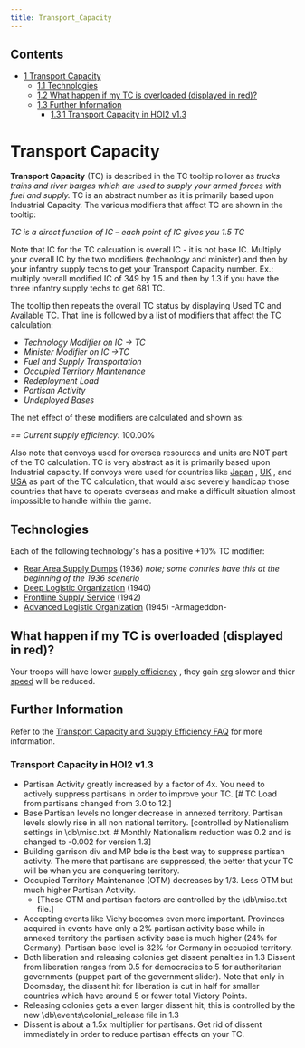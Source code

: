 ```yaml
---
title: Transport_Capacity
---
```

 Contents
--------

*   [1 Transport Capacity](#Transport_Capacity)
    *   [1.1 Technologies](#Technologies)
    *   [1.2 What happen if my TC is overloaded (displayed in red)?](#What_happen_if_my_TC_is_overloaded_.28displayed_in_red.29.3F)
    *   [1.3 Further Information](#Further_Information)
        *   [1.3.1 Transport Capacity in HOI2 v1.3](#Transport_Capacity_in_HOI2_v1.3)

Transport Capacity
==================

**Transport Capacity** (TC) is described in the TC tooltip rollover as _trucks trains and river barges which are used to supply your armed forces with fuel and supply._ TC is an abstract number as it is primarily based upon Industrial Capacity. The various modifiers that affect TC are shown in the tooltip:

_TC is a direct function of IC – each point of IC gives you 1.5 TC_

Note that IC for the TC calcuation is overall IC - it is not base IC. Multiply your overall IC by the two modifiers (technology and minister) and then by your infantry supply techs to get your Transport Capacity number. Ex.: multiply overall modified IC of 349 by 1.5 and then by 1.3 if you have the three infantry supply techs to get 681 TC.

The tooltip then repeats the overall TC status by displaying Used TC and Available TC. That line is followed by a list of modifiers that affect the TC calculation:

*   _Technology Modifier on IC -> TC_
*   _Minister Modifier on IC ->TC_
*   _Fuel and Supply Transportation_
*   _Occupied Territory Maintenance_
*   _Redeployment Load_
*   _Partisan Activity_
*   _Undeployed Bases_

  
The net effect of these modifiers are calculated and shown as:

_\== Current supply efficiency:_ 100.00%

Also note that convoys used for oversea resources and units are NOT part of the TC calculation. TC is very abstract as it is primarily based upon Industrial capacity. If convoys were used for countries like [Japan](/wiki/Japan "Japan") , [UK](/wiki/index.php?title=UK&action=edit&redlink=1 "UK (page does not exist)") , and [USA](/wiki/USA "USA") as part of the TC calculation, that would also severely handicap those countries that have to operate overseas and make a difficult situation almost impossible to handle within the game.

Technologies
------------

Each of the following technology's has a positive +10% TC modifier:

*   [Rear Area Supply Dumps](/wiki/Infantry_Tech_Tree#Rear_Area_Supply_Dumps "Infantry Tech Tree") (1936) _note; some contries have this at the beginning of the 1936 scenerio_
*   [Deep Logistic Organization](/wiki/Infantry_Tech_Tree#Deep_Logistic_Organization "Infantry Tech Tree") (1940)
*   [Frontline Supply Service](/wiki/Infantry_Tech_Tree#Frontline_Supply_Service "Infantry Tech Tree") (1942)
*   [Advanced Logistic Organization](/wiki/index.php?title=Advanced_Logistic_Organization&action=edit&redlink=1 "Advanced Logistic Organization (page does not exist)") (1945) -Armageddon-

What happen if my TC is overloaded (displayed in red)?
------------------------------------------------------

Your troops will have lower [supply efficiency](/wiki/index.php?title=Supply_efficiency&action=edit&redlink=1 "Supply efficiency (page does not exist)") , they gain [org](/wiki/index.php?title=Org&action=edit&redlink=1 "Org (page does not exist)") slower and thier [speed](/wiki/index.php?title=Speed&action=edit&redlink=1 "Speed (page does not exist)") will be reduced.

Further Information
-------------------

Refer to the [Transport Capacity and Supply Efficiency FAQ](/wiki/Transport_Capacity_and_Supply_Efficiency_FAQ "Transport Capacity and Supply Efficiency FAQ") for more information.

### Transport Capacity in HOI2 v1.3

*   Partisan Activity greatly increased by a factor of 4x. You need to actively suppress partisans in order to improve your TC. \[# TC Load from partisans changed from 3.0 to 12.\]
*   Base Partisan levels no longer decrease in annexed territory. Partisan levels slowly rise in all non national territory. \[controlled by Nationalism settings in \\db\\misc.txt. # Monthly Nationalism reduction was 0.2 and is changed to -0.002 for version 1.3\]
*   Building garrison div and MP bde is the best way to suppress partisan activity. The more that partisans are suppressed, the better that your TC will be when you are conquering territory.
*   Occupied Territory Maintenance (OTM) decreases by 1/3. Less OTM but much higher Partisan Activity.
    *   \[These OTM and partisan factors are controlled by the \\db\\misc.txt file.\]
*   Accepting events like Vichy becomes even more important. Provinces acquired in events have only a 2% partisan activity base while in annexed territory the partisan activity base is much higher (24% for Germany). Partisan base level is 32% for Germany in occupied territory.
*   Both liberation and releasing colonies get dissent penalties in 1.3 Dissent from liberation ranges from 0.5 for democracies to 5 for authoritarian governments (puppet part of the government slider). Note that only in Doomsday, the dissent hit for liberation is cut in half for smaller countries which have around 5 or fewer total Victory Points.
*   Releasing colonies gets a even larger dissent hit; this is controlled by the new \\db\\events\\colonial\_release file in 1.3
*   Dissent is about a 1.5x multiplier for partisans. Get rid of dissent immediately in order to reduce partisan effects on your TC.